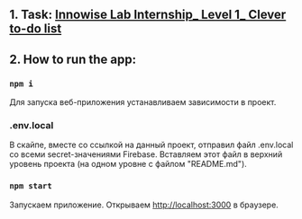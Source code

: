 ## 1. Task: [Innowise Lab Internship_ Level 1_ Clever to-do list](https://github.com/questcool/Innowise-Lab-Internship-Level-1-Clever-to-do-list/blob/master/Innowise%20Lab%20Internship_%20Level%201_%20Clever%20to-do%20list.docx)

## 2. How to run the app:

### `npm i`
Для запуска веб-приложения устанавливаем зависимости в проект.

### .env.local
В скайпе, вместе со ссылкой на данный проект, отправил файл .env.local со всеми secret-значениями Firebase.
Вставляем этот файл в верхний уровень проекта (на одном уровне с файлом "README.md").

### `npm start`
Запускаем приложение.
Открываем [http://localhost:3000](http://localhost:3000) в браузере.


